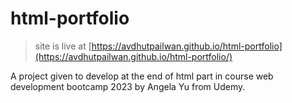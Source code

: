 # html-portfolio
> site is live at [https://avdhutpailwan.github.io/html-portfolio](https://avdhutpailwan.github.io/html-portfolio/)

A project given to develop at the end of html part in course web development bootcamp 2023 by Angela Yu from Udemy.
